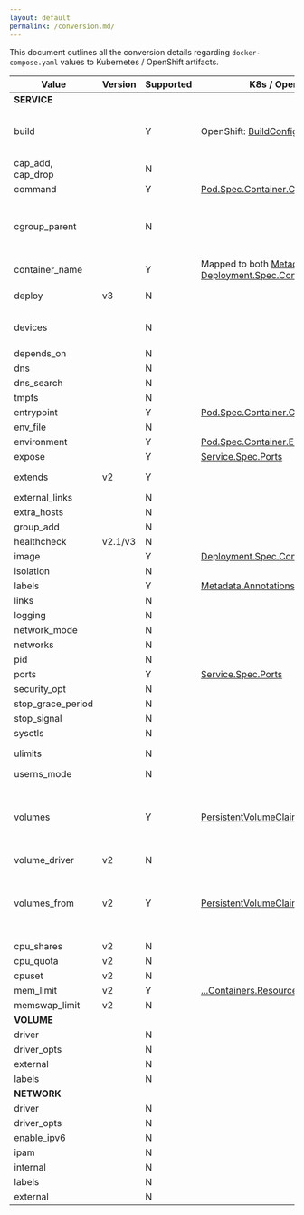 ```yaml
---
layout: default
permalink: /conversion.md/
---
```


This document outlines all the conversion details regarding `docker-compose.yaml` values to Kubernetes / OpenShift artifacts.

| Value | Version | Supported | K8s / OpenShift | Notes |
|-------------------|---------|-----------|--------------------------------------------------------------------------------------------------------------------------------------------------------------------------------------------------------------------------------------------------------------------------|-----------------------------------------------------------------------------------------------------------------------------|
| __SERVICE__ |  |  |  |  |
| build |  | Y | OpenShift: [BuildConfig](https://docs.openshift.com/enterprise/3.1/dev_guide/builds.html#defining-a-buildconfig) | Converts, but local builds are not yet supported. See issue [97](https://github.com/kubernetes-incubator/kompose/issues/97) |
| cap_add, cap_drop |  | N |  |  |
| command |  | Y | [Pod.Spec.Container.Command](https://kubernetes.io/docs/api-reference/v1/definitions/#_v1_container) |  |
| cgroup_parent |  | N |  | No compatibility with Kubernetes / OpenShift. Limited use-cases with Docker. |
| container_name |  | Y | Mapped to both [Metadata.Name](https://github.com/kubernetes/community/blob/master/contributors/design-proposals/identifiers.md) and [Deployment.Spec.Containers.Name](https://github.com/kubernetes/community/blob/master/contributors/design-proposals/identifiers.md) |  |
| deploy | v3 | N |  | Upcoming support started |
| devices |  | N |  | Not supported within Kubernetes, see this [issue](https://github.com/kubernetes/kubernetes/issues/5607) |
| depends_on |  | N |  |  |
| dns |  | N |  |  |
| dns_search |  | N |  |  |
| tmpfs |  | N |  |  |
| entrypoint |  | Y | [Pod.Spec.Container.Command](https://kubernetes.io/docs/api-reference/v1/definitions/#_v1_container) | Same as `command` |
| env_file |  | N |  |  |
| environment |  | Y | [Pod.Spec.Container.Env](https://kubernetes.io/docs/api-reference/v1/definitions/#_v1_envvar) |  |
| expose |  | Y | [Service.Spec.Ports](https://kubernetes.io/docs/api-reference/v1/definitions/#_v1_containerport) |  |
| extends | v2 | Y |  | Extends by utilizing the same image supplied |
| external_links |  | N |  |  |
| extra_hosts |  | N |  |  |
| group_add |  | N |  |  |
| healthcheck | v2.1/v3 | N |  |  |
| image |  | Y | [Deployment.Spec.Containers.Image](https://kubernetes.io/docs/api-reference/v1/definitions/#_v1_container) |  |
| isolation |  | N |  |  |
| labels |  | Y | [Metadata.Annotations](https://kubernetes.io/docs/api-reference/v1/definitions/#_v1_objectmeta) |  |
| links |  | N |  |  |
| logging |  | N |  |  |
| network_mode |  | N |  |  |
| networks |  | N |  |  |
| pid |  | N |  |  |
| ports |  | Y | [Service.Spec.Ports](https://kubernetes.io/docs/api-reference/v1/definitions/#_v1_containerport) |  |
| security_opt |  | N |  |  |
| stop_grace_period |  | N |  |  |
| stop_signal |  | N |  |  |
| sysctls |  | N |  |  |
| ulimits |  | N |  | See this [issue](https://github.com/kubernetes/kubernetes/issues/3595) on the k8s repo |
| userns_mode |  | N |  |  |
| volumes |  | Y | [PersistentVolumeClaim](https://kubernetes.io/docs/api-reference/v1/definitions/#_v1_PersistentVolumeClaim) | Creates a PersistentVolumeClaim. Can only be created if there is already a PersistentVolume within the cluster |
| volume_driver | v2 | N |  |  |
| volumes_from | v2 | Y | [PersistentVolumeClaim](https://kubernetes.io/docs/api-reference/v1/definitions/#_v1_PersistentVolumeClaim) | Creates a PersistentVolumeClaim that is both shared by deployment and deployment config (OpenShift) |
| cpu_shares | v2 | N |  |  |
| cpu_quota | v2 | N |  |  |
| cpuset | v2 | N |  |  |
| mem_limit | v2 | Y | [...Containers.Resources.Limits.Memory](https://kubernetes.io/docs/api-reference/v1/definitions/#_v1_resourcefieldselector) |  |
| memswap_limit | v2 | N |  | Use `mem_limit` |
| __VOLUME__ |  |  |  |  |
| driver |  | N |  |  |
| driver_opts |  | N |  |  |
| external |  | N |  |  |
| labels |  | N |  |  |
| __NETWORK__ |  |  |  |  |
| driver |  | N |  |  |
| driver_opts |  | N |  |  |
| enable_ipv6 |  | N |  |  |
| ipam |  | N |  |  |
| internal |  | N |  |  |
| labels |  | N |  |  |
| external |  | N |  |  |
